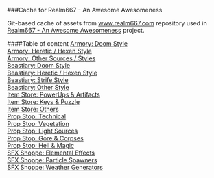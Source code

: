 ###Cache for Realm667 - An Awesome Awesomeness

Git-based cache of assets from www.realm667.com repository used in [Realm667 - An Awesome Awesomeness](https://github.com/alexey-lysiuk/Realm667-AAA) project.

####Table of content
[Armory: Doom Style](index/armory-doom-style.md)  
[Armory: Heretic / Hexen Style](index/armory-heretic-and-hexen-style.md)  
[Armory: Other Sources / Styles](index/armory-other-sources-and-styles.md)  
[Beastiary: Doom Style](index/beastiary-doom-style.md)  
[Beastiary: Heretic / Hexen Style](index/beastiary-heretic-and-hexen-style.md)  
[Beastiary: Strife Style](index/beastiary-strife-style.md)  
[Beastiary: Other Style](index/beastiary-other-style.md)  
[Item Store: PowerUps & Artifacts](index/item-store-powerups-and-artifacts.md)  
[Item Store: Keys & Puzzle](index/item-store-keys-and-puzzle.md)  
[Item Store: Others](index/item-store-others.md)  
[Prop Stop: Technical](index/prop-stop-technical.md)  
[Prop Stop: Vegetation](index/prop-stop-vegetation.md)  
[Prop Stop: Light Sources](index/prop-stop-light-sources.md)  
[Prop Stop: Gore & Corpses](index/prop-stop-gore-and-corpses.md)  
[Prop Stop: Hell & Magic](index/prop-stop-hell-and-magic.md)  
[SFX Shoppe: Elemental Effects](index/sfx-shoppe-elemental-effects.md)  
[SFX Shoppe: Particle Spawners](index/sfx-shoppe-particle-spawners.md)  
[SFX Shoppe: Weather Generators](index/sfx-shoppe-weather-generators.md)  
